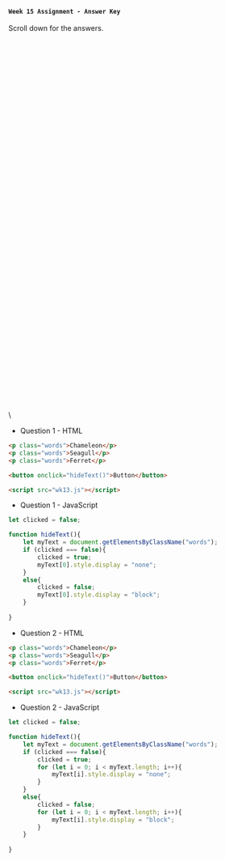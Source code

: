 **`Week 15 Assignment - Answer Key`**
\
\
Scroll down for the answers.
\
\
\
\
\
\
\
\
\
\
\
\
\
\
\
\
\
\
\
\
\
\
\
\
\
\
\
\
\
\
\
\
\
\
\
\
\
\
\
\
\
\
\
\
\
\

- Question 1 - HTML
```html
<p class="words">Chameleon</p>
<p class="words">Seagull</p>
<p class="words">Ferret</p>

<button onclick="hideText()">Button</button>

<script src="wk13.js"></script>  
```
- Question 1 - JavaScript
```js
let clicked = false;

function hideText(){
    let myText = document.getElementsByClassName("words");
    if (clicked === false){
        clicked = true;
        myText[0].style.display = "none";
    }
    else{
        clicked = false;
        myText[0].style.display = "block"; 
    }
    
}
```
- Question 2 - HTML
```html
<p class="words">Chameleon</p>
<p class="words">Seagull</p>
<p class="words">Ferret</p>

<button onclick="hideText()">Button</button>

<script src="wk13.js"></script>  
```

- Question 2 - JavaScript
```js
let clicked = false;

function hideText(){
    let myText = document.getElementsByClassName("words");
    if (clicked === false){
        clicked = true;
        for (let i = 0; i < myText.length; i++){
            myText[i].style.display = "none";
        }
    }
    else{
        clicked = false;
        for (let i = 0; i < myText.length; i++){
            myText[i].style.display = "block"; 
        }
    }
    
}
```
